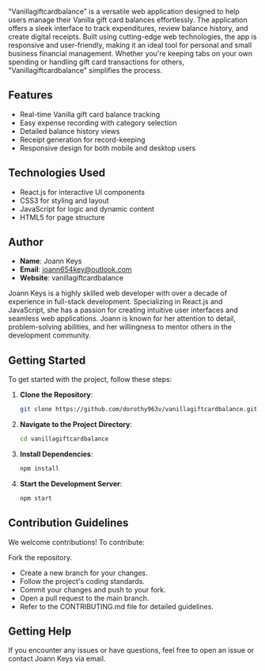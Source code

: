 "Vanillagiftcardbalance" is a versatile web application designed to help users manage their Vanilla gift card balances effortlessly. The application offers a sleek interface to track expenditures, review balance history, and create digital receipts. Built using cutting-edge web technologies, the app is responsive and user-friendly, making it an ideal tool for personal and small business financial management. Whether you're keeping tabs on your own spending or handling gift card transactions for others, "Vanillagiftcardbalance" simplifies the process.

## Features

- Real-time Vanilla gift card balance tracking
- Easy expense recording with category selection
- Detailed balance history views
- Receipt generation for record-keeping
- Responsive design for both mobile and desktop users

## Technologies Used

- React.js for interactive UI components
- CSS3 for styling and layout
- JavaScript for logic and dynamic content
- HTML5 for page structure

## Author

- **Name**: Joann Keys 
- **Email**: joann654key@outlook.com  
- **Website**: vanillagiftcardbalance

Joann Keys is a highly skilled web developer with over a decade of experience in full-stack development. Specializing in React.js and JavaScript, she has a passion for creating intuitive user interfaces and seamless web applications. Joann is known for her attention to detail, problem-solving abilities, and her willingness to mentor others in the development community.

## Getting Started

To get started with the project, follow these steps:

1. **Clone the Repository**:
   ```bash
   git clone https://github.com/dorothy963v/vanillagiftcardbalance.git
2. **Navigate to the Project Directory**:
   ```bash
   cd vanillagiftcardbalance
3. **Install Dependencies**:
   ```bash
   npm install
4. **Start the Development Server**:
   ```bash
   npm start
## **Contribution Guidelines**
We welcome contributions! To contribute:

Fork the repository.
- Create a new branch for your changes.
- Follow the project's coding standards.
- Commit your changes and push to your fork.
- Open a pull request to the main branch.
- Refer to the CONTRIBUTING.md file for detailed guidelines.

## **Getting Help**
If you encounter any issues or have questions, feel free to open an issue or contact Joann Keys via email.
